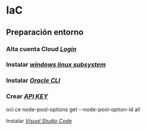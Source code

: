 # IaC

## Preparación entorno 

### Alta cuenta Cloud *[Login](https://signup.oraclecloud.com/)*

### Instalar  *[windows linux subsystem](https://docs.microsoft.com/es-es/windows/wsl/install-win10)*

### Instalar  *[Oracle CLI](https://docs.oracle.com/en-us/iaas/Content/API/SDKDocs/cliinstall.htm)*

### Crear *[API KEY](https://docs.oracle.com/es-ww/iaas/Content/Functions/Tasks/functionssetupapikey.htm)*


oci ce node-pool-options get --node-pool-option-id all

Instalar *[Visual Studio Code](https://docs.oracle.com/es-ww/iaas/Content/Functions/Tasks/functionssetupapikey.htm)*






